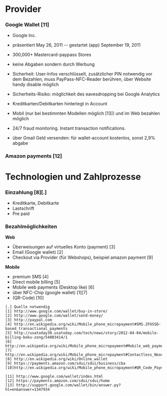 Provider
========

### Google Wallet [11]
- Google Inc.
- präsentiert May 26, 2011 -- gestartet (app) September 19, 2011
- 300,000+ Mastercard-paypass Stores
- keine Abgaben sondern durch Werbung
- Sicherheit: User-Infos verschlüsselt, zusätzlicher PIN notwendig vor dem Bezahlen, muss PayPass-NFC-Reader berühren, über Website handy disable möglich
- Sicherheits-Risiko: möglichkeit des eavesdropping bei Google Analytics

- Kreditkarten/Debitkarten hinterlegt in Account
- Mobil (nur bei bestimmten Modellen möglich [13]) und im Web bezahlen möglich
- 24/7 fraud monitoring. Instant transaction notifications. 

- über Gmail Geld versenden: für wallet-account kostenlos, sonst 2,9% abgabe

### Amazon payments [12]



Technologien und Zahlprozesse
=============================

### Einzahlung [8][.]
- Kreditkarte, Debitkarte
- Lastschrift
- Pre paid


### Bezahlmöglichkeiten
**Web**
- Überweisungen auf virtuelles Konto (payment) [3]
- Email (Google wallet) [2]
- Checkout via Provider (für Webshops), beispiel amazon payment [9]

**Mobile**
- premium SMS [4]
- Direct mobile billing [5]
- Mobile web payments (Desktop like) [6]
- über NFC-Chip (google wallet) [1][7]
- (QR-Code) [10]

```
[.] Quelle notwendig
[1] http://www.google.com/wallet/buy-in-store/
[2] http://www.google.com/wallet/send-money/
[3] http://paypal.com
[4] http://en.wikipedia.org/wiki/Mobile_phone_micropayment#SMS.2FUSSD-based_transactional_payments
[5] http://usatoday30.usatoday.com/tech/news/story/2012-04-04/mobile-billing-boku-zong/54003414/1
[6] http://en.wikipedia.org/wiki/Mobile_phone_micropayment#Mobile_web_payments_.28WAP.29
[7] http://en.wikipedia.org/wiki/Mobile_phone_micropayment#Contactless_Near_Field_Communication
[8] http://en.wikipedia.org/wiki/Online_wallet
[9] https://payments.amazon.com/sdui/sdui/business/cba
[10]http://en.wikipedia.org/wiki/Mobile_phone_micropayment#QR_Code_Payments 

[11] http://www.google.com/wallet/index.html
[12] https://payments.amazon.com/sdui/sdui/home
[13] http://support.google.com/wallet/bin/answer.py?hl=en&answer=1347934
```
